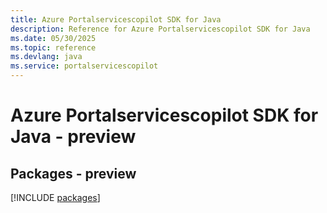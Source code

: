```yaml
---
title: Azure Portalservicescopilot SDK for Java
description: Reference for Azure Portalservicescopilot SDK for Java
ms.date: 05/30/2025
ms.topic: reference
ms.devlang: java
ms.service: portalservicescopilot
---
```

# Azure Portalservicescopilot SDK for Java - preview
## Packages - preview
[!INCLUDE [packages](portalservicescopilot-index.md)]